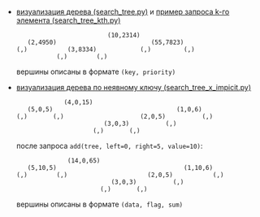- [визуализация дерева (search_tree.py)](https://github.com/grifguitar/algo-2024/blob/main/examples/search_tree/search_tree.py)
  и [пример запроса k-го элемента (search_tree_kth.py)](https://github.com/grifguitar/algo-2024/blob/main/examples/search_tree/search_tree_kth.py)
  ```
                           (10,2314)
     (2,4950)                          (55,7823)
  (,)           (3,8334)            (,)         (,)
             (,)        (,)
  ```
  вершины описаны в формате `(key, priority)`

- [визуализация дерева по неявному ключу (search_tree_x_impicit.py)](https://github.com/grifguitar/algo-2024/blob/main/examples/search_tree/search_tree_x_impicit.py)
  ```
               (4,0,15)
     (5,0,5)                                  (1,0,6)
  (,)       (,)                     (2,0,5)          (,)
                          (3,0,3)          (,)
                       (,)       (,)
  ```
  после запроса `add(tree, left=0, right=5, value=10)`:
  ```
                (14,0,65)
     (5,10,5)                                   (1,10,6)
  (,)        (,)                      (2,0,5)           (,)
                            (3,0,3)          (,)
                         (,)       (,)
  ```
  вершины описаны в формате `(data, flag, sum)`